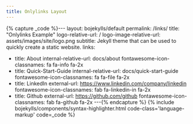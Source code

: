 ```yaml
---
title: Onlylinks Layout
---
```


{% capture _code %}---
layout: bojekylls/default
permalink: /links/
title: "Onlylinks Example"
logo-relative-url: /
logo-image-relative-url: assets/images/site/logo.png
subtitle: Jekyll theme that can be used to quickly create a static website.
links:
  - title: About
    internal-relative-url: docs/about
    fontawesome-icon-classnames: fa fa-info fa-2x
  - title: Quick-Start-Guide
    internal-relative-url: docs/quick-start-guide
    fontawesome-icon-classnames: fa fa-file fa-2x
  - title: LinkedIn
    external-url: https://www.linkedin.com/company/linkedin
    fontawesome-icon-classnames: fab fa-linkedin-in fa-2x
  - title: Github
    external-url: https://github.com/github
    fontawesome-icon-classnames: fab fa-github fa-2x
---{% endcapture %}
{% include bojekylls/components/syntax-highlighter.html code-class='language-markup' code=_code %}